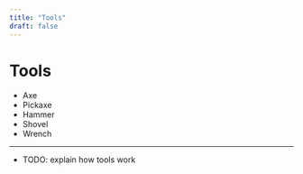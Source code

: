 ```yaml
---
title: "Tools"
draft: false
---
```

# Tools

* Axe
* Pickaxe
* Hammer
* Shovel
* Wrench

---

* TODO: explain how tools work
